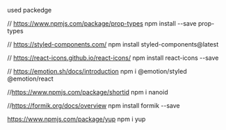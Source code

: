 used packedge


// https://www.npmjs.com/package/prop-types
npm install --save prop-types

// https://styled-components.com/
npm install styled-components@latest

// https://react-icons.github.io/react-icons/
npm install react-icons --save


// https://emotion.sh/docs/introduction
npm i @emotion/styled @emotion/react


//https://www.npmjs.com/package/shortid
npm i nanoid

//https://formik.org/docs/overview
npm install formik --save

https://www.npmjs.com/package/yup
npm i yup